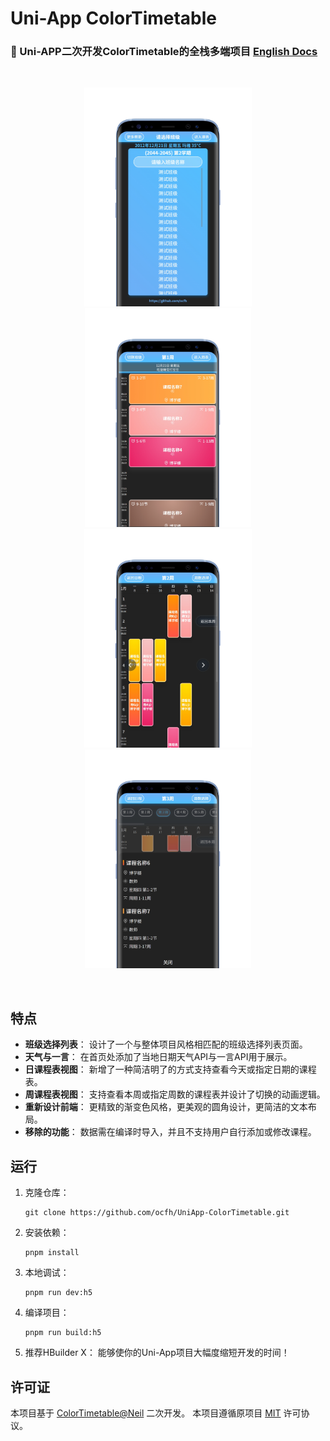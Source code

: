 # Uni-App ColorTimetable
### 📅 Uni-APP二次开发ColorTimetable的全栈多端项目 [English Docs](https://github.com/ocfh/UniApp-ColorTimetable/blob/main/README_EN.md)
<br>
<p align='center'>
  <img src="screenshot/1.png" height="350"></img>
  <img src="screenshot/2.png" height="350"></img>
  <img src="screenshot/3.png" height="350"></img>
  <img src="screenshot/4.png" height="350"></img>
</p>
<br>

## 特点

- **班级选择列表**： 设计了一个与整体项目风格相匹配的班级选择列表页面。
- **天气与一言**： 在首页处添加了当地日期天气API与一言API用于展示。
- **日课程表视图**： 新增了一种简洁明了的方式支持查看今天或指定日期的课程表。
- **周课程表视图**： 支持查看本周或指定周数的课程表并设计了切换的动画逻辑。
- **重新设计前端**： 更精致的渐变色风格，更美观的圆角设计，更简洁的文本布局。
- **移除的功能**： 数据需在编译时导入，并且不支持用户自行添加或修改课程。

## 运行

1. 克隆仓库：
   ```
   git clone https://github.com/ocfh/UniApp-ColorTimetable.git
   ```
2. 安装依赖：
   ```
   pnpm install
   ```
3. 本地调试：
   ```
   pnpm run dev:h5
   ```
4. 编译项目：
   ```
   pnpm run build:h5
   ```
5. 推荐HBuilder X：
能够使你的Uni-App项目大幅度缩短开发的时间！

## 许可证
本项目基于 [ColorTimetable@Neil](https://github.com/zguolee/ColorTimetable) 二次开发。
本项目遵循原项目 [MIT](https://github.com/ocfh/UniApp-ColorTimetable/blob/main/LICENSE) 许可协议。
